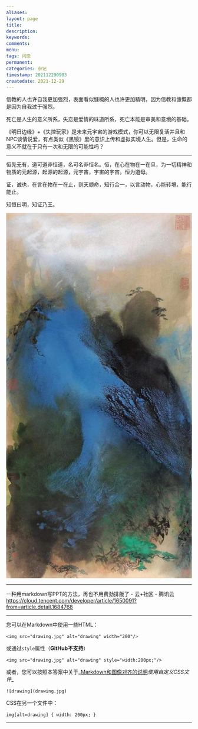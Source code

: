 ```yaml
---
aliases:
layout: page
title:
description:
keywords:
comments:
menu:
tags: 闪念
permanent: 
categories: 杂记
timestamp: 202112290903
createdate: 2021-12-29
---
```





信教的人也许自我更加强烈，表面看似慷概的人也许更加精明，因为信教和慷慨都是因为自我过于强烈。

死亡是人生的意义所系，失恋是爱情的味道所系，死亡本能是审美和意境的基础。

《明日边缘》+《失控玩家》是未来元宇宙的游戏模式，你可以无限复活并且和NPC谈情说爱，有点类似《黑镜》里的意识上传和虚拟实境人生。但是，生命的意义不就在于只有一次和无限的可能性吗？

---

恒先无有，道可道非恒道，名可名非恒名。恒，在心在物在一在旦，为一切精神和物质的元起源，起源的起源，元宇宙，宇宙的宇宙。恒为道母。

证，诚也，在言在物在一在止，则天顺命，知行合一，以言动物，心能转境，能行能止。

知恒曰明，知证乃王。

![张大千泼墨 @3x \|150](../images/Pasted%20image%2020211229095323.png)


---

 一种用markdown写PPT的方法，再也不用费劲排版了 - 云+社区 - 腾讯云
 https://cloud.tencent.com/developer/article/1650091?from=article.detail.1684768

---

您可以在Markdown中使用一些HTML：

```
<img src="drawing.jpg" alt="drawing" width="200"/>
```

或通过`style`属性（**GitHub不支持**）

```
<img src="drawing.jpg" alt="drawing" style="width:200px;"/>
```

或者，您可以按照本答案中关于_[Markdown和图像对齐的说明](https://qastack.cn/programming/255170/markdown-and-image-alignment#answer-5054055)_使用自定义CSS文件_[](https://qastack.cn/programming/255170/markdown-and-image-alignment#answer-5054055)_

```
![drawing](drawing.jpg)
```

CSS在另一个文件中：

```
img[alt=drawing] { width: 200px; }
```

---



